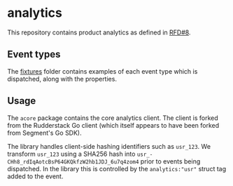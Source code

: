 # analytics

This repository contains product analytics as defined in [RFD#8](https://github.com/common-fate/rfds/discussions/8).

## Event types

The [fixtures](./fixtures/) folder contains examples of each event type which is dispatched, along with the properties.

## Usage

The `acore` package contains the core analytics client. The client is forked from the Rudderstack Go client (which itself appears to have been forked from Segment's Go SDK).

The library handles client-side hashing identifiers such as `usr_123`. We transform `usr_123` using a SHA256 hash into `usr_-CHh8_rdIqAotcBsP64GKQkfzW2hb1JDJ_6u7q4zom4` prior to events being dispatched. In the library this is controlled by the `analytics:"usr"` struct tag added to the event.
